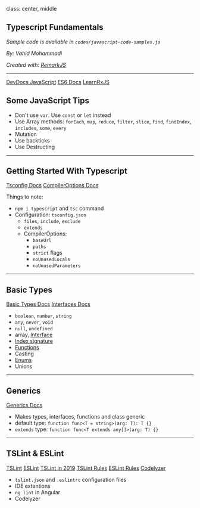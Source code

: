 class: center, middle

## Typescript Fundamentals

_Sample code is available in `codes/javascript-code-samples.js`_

_By: Vahid Mohammadi_

<div class="fz-14">
    <i>Created with: <a href="https://github.com/gnab/remark">RemarkJS</a></i>
</div>

---

<div class="doc-link">
    <a href="https://devdocs.io/javascript/">DevDocs JavaScript</a>
    <a href="https://devhints.io/es6">ES6 Docs</a>
    <a href="https://www.learnrxjs.io">LearnRxJS</a>
</div>

## Some JavaScript Tips

-   Don't use `var`. Use `const` or `let` instead
-   Use Array methods: `forEach`, `map`, `reduce`, `filter`, `slice`, `find`, `findIndex`, `includes`, `some`, `every`
-   Mutation
-   Use backticks
-   Use Destructing

---

## Getting Started With Typescript

<div class="doc-link">
    <a href="http://www.typescriptlang.org/docs/handbook/tsconfig-json.html">Tsconfig Docs</a>
    <a href="http://www.typescriptlang.org/docs/handbook/compiler-options.html">CompilerOptions Docs</a>
</div>

Things to note:

-   `npm i typescript` and `tsc` command
-   Configuration: `tsconfig.json`
    -   `files`, `include`, `exclude`
    -   `extends`
    -   CompilerOptions:
        -   `baseUrl`
        -   `paths`
        -   `strict` flags
        -   `noUnusedLocals`
        -   `noUnusedParameters`

---

## Basic Types

<div class="doc-link">
    <a href="http://www.typescriptlang.org/docs/handbook/basic-types.html">Basic Types Docs</a>
    <a href="http://www.typescriptlang.org/docs/handbook/interfaces.html">Interfaces Docs</a>
</div>

-   `boolean`, `number`, `string`
-   `any`, `never`, `void`
-   `null`, `undefined`
-   array, [Interface](http://www.typescriptlang.org/docs/handbook/interfaces.html)
-   [Index signature](http://www.typescriptlang.org/docs/handbook/interfaces.html#indexable-types)
-   [Functions](http://www.typescriptlang.org/docs/handbook/interfaces.html#function-types)
-   Casting
-   [Enums](http://www.typescriptlang.org/docs/handbook/enums.html)
-   Unions

---

## Generics

<div class="doc-link">
    <a href="http://www.typescriptlang.org/docs/handbook/generics.html">Generics Docs</a>
</div>

-   Makes types, interfaces, functions and class generic
-   default type: `function func<T = string>(arg: T): T {}`
-   `extends` type: `function func<T extends any[]>(arg: T) {}`

---

## TSLint & ESLint

<div class="doc-link">
    <a href="https://palantir.github.io/tslint/">TSLint</a>
    <a href="https://eslint.org">ESLint</a>
    <a href="https://medium.com/palantir/tslint-in-2019-1a144c2317a9">TSLint in 2019</a>
    <a href="https://palantir.github.io/tslint/rules/">TSLint Rules</a>
    <a href="https://eslint.org/docs/rules/">ESLint Rules</a>
    <a href="http://codelyzer.com/">Codelyzer</a>
</div>

-   `tslint.json` and `.eslintrc` configuration files
-   IDE extentions
-   `ng lint` in Angular
-   Codelyzer
